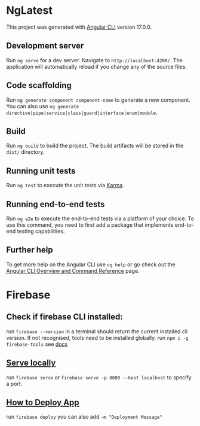 # NgLatest

This project was generated with [Angular CLI](https://github.com/angular/angular-cli) version 17.0.0.

## Development server

Run `ng serve` for a dev server. Navigate to `http://localhost:4200/`. The application will automatically reload if you change any of the source files.

## Code scaffolding

Run `ng generate component component-name` to generate a new component. You can also use `ng generate directive|pipe|service|class|guard|interface|enum|module`.

## Build

Run `ng build` to build the project. The build artifacts will be stored in the `dist/` directory.

## Running unit tests

Run `ng test` to execute the unit tests via [Karma](https://karma-runner.github.io).

## Running end-to-end tests

Run `ng e2e` to execute the end-to-end tests via a platform of your choice. To use this command, you need to first add a package that implements end-to-end testing capabilities.

## Further help

To get more help on the Angular CLI use `ng help` or go check out the [Angular CLI Overview and Command Reference](https://angular.io/cli) page.

# Firebase

## Check if firebase CLI installed:
run `firebase --version` in a terminal should return the current installed cli version. If not recognised, tools need to be installed globally.
run `npm i -g firebase-tools` see [docs](https://firebase.google.com/docs/cli?authuser=0#windows-npm)

## [Serve locally](https://firebase.google.com/docs/cli?authuser=0#test-locally)
run `firebase serve` or `firebase serve -p 8080 --host localhost` to specify a port.

## [How to Deploy App](https://firebase.google.com/docs/cli?authuser=0#deployment)

run `firebase deploy` you can also add `-m "Deployment Message"`
